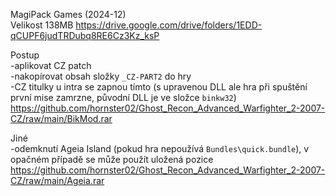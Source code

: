 MagiPack Games (2024-12)
<br/>
Velikost 138MB https://drive.google.com/drive/folders/1EDD-qCUPF6judTRDubq8RE6Cz3Kz_ksP

Postup
<br/>
-aplikovat CZ patch
<br/>
-nakopírovat obsah složky ```_CZ-PART2``` do hry
<br/>
-CZ titulky u intra se zapnou tímto (s upravenou DLL ale hra při spuštění první mise zamrzne, původní DLL je ve složce ```binkw32```) https://github.com/hornster02/Ghost_Recon_Advanced_Warfighter_2-2007-CZ/raw/main/BikMod.rar

Jiné
<br/>
-odemknutí Ageia Island (pokud hra nepoužívá ```Bundles\quick.bundle```), v opačném případě se může použít uložená pozice https://github.com/hornster02/Ghost_Recon_Advanced_Warfighter_2-2007-CZ/raw/main/Ageia.rar
